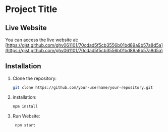 # Project Title

## Live Website

You can access the live website at:  
[https://gist.github.com/ghv061101/70cdad5f5cb3556b01bd89a9b57a8d5a](https://gist.github.com/ghv061101/70cdad5f5cb3556b01bd89a9b57a8d5a)

## Installation

1. Clone the repository:
   ```bash
   git clone https://github.com/your-username/your-repository.git
2. installation:
   ```bash
   npm install
3. Run Website:
   ```
    npm start
